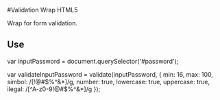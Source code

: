 #Validation Wrap HTML5

Wrap for form validation.


## Use

var inputPassword = document.querySelector('#password');

var validateInputPassword = validate(inputPassword, {
     min: 16,
     max: 100,
     simbol: /[\!\@\#\$\%\^\&\*]/g,
     number: true,
     lowercase: true,
     uppercase: true,
     ilegal: /[^A-z0-9\!\@\#\$\%\^\&\*]/g
  });
